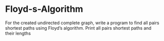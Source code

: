 # Floyd-s-Algorithm
For the created undirected complete graph, write a program to find all pairs shortest paths using Floyd’s algorithm. Print all pairs shortest paths and their lengths
